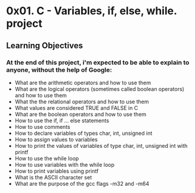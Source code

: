 # 0x01. C - Variables, if, else, while. project

## Learning Objectives

### At the end of this project, i'm expected to be able to explain to anyone, without the help of Google:
+ What are the arithmetic operators and how to use them
+ What are the logical operators (sometimes called boolean operators) and how to use them
+ What the the relational operators and how to use them
+ What values are considered TRUE and FALSE in C
+ What are the boolean operators and how to use them
+ How to use the if, if ... else statements
+ How to use comments
+ How to declare variables of types char, int, unsigned int
+ How to assign values to variables
+ How to print the values of variables of type char, int, unsigned int with printf
+ How to use the while loop
+ How to use variables with the while loop
+ How to print variables using printf
+ What is the ASCII character set
+ What are the purpose of the gcc flags -m32 and -m64
